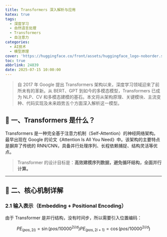 ```yaml
---
title: Transformers 深入解析与应用
katex: true
tags:
  - 深度学习
  - 自然语言处理
  - Transformers
  - 自注意力
categories:
  - AI技术
  - 模型原理
cover: 'https://huggingface.co/front/assets/huggingface_logo-noborder.svg'
toc: true
abbrlink: 24839
date: 2025-07-15 10:00:00
---
```


> 自 2017 年 Google 提出 Transformers 架构以来，深度学习领域迎来了前所未有的革新。从 BERT、GPT 到如今的多模态模型，Transformers 已成为 NLP、CV 和多模态建模的基石。本文将从架构原理、关键模块、主流变种、代码实现及未来趋势五个方面深入解析这一模型。

<!-- more -->

## 📘 一、Transformers 是什么？

Transformers 是一种完全基于注意力机制（Self-Attention）的神经网络架构。最早出现在 Google 的论文《Attention Is All You Need》中。该架构的主要特点是摒弃了传统的 RNN/CNN，具备并行处理序列、长程依赖捕捉、结构灵活等优点。

> Transformer 的设计目标是：**高效建模序列数据，避免循环结构，全面并行计算。**

---

## 🧠 二、核心机制详解

### 2.1 输入表示（Embedding + Positional Encoding）

由于 Transformer 是并行结构，没有时间步，所以需要引入位置编码：

```math
PE_{(pos,2i)} = \sin(pos/10000^{2i/d})
PE_{(pos,2i+1)} = \cos(pos/10000^{2i/d})
